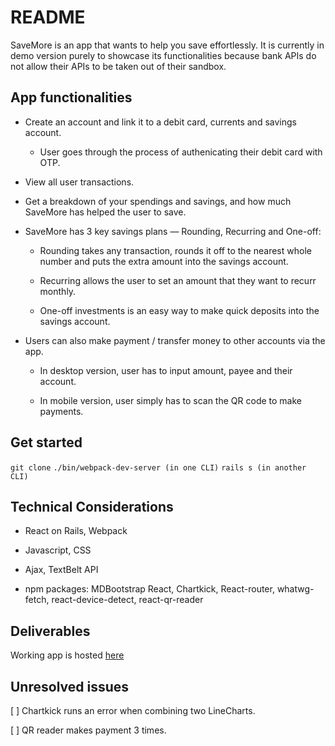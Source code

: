 # README
SaveMore is an app that wants to help you save effortlessly.
It is currently in demo version purely to showcase its functionalities because bank APIs do not allow their APIs to be taken out of their sandbox.

## App functionalities
* Create an account and link it to a debit card, currents and savings account.

	* User goes through the process of authenicating their debit card with OTP.


* View all user transactions.

* Get a breakdown of your spendings and savings, and how much SaveMore has helped the user to save.


* SaveMore has 3 key savings plans — Rounding, Recurring and One-off: 

	* Rounding takes any transaction, rounds it off to the nearest whole number and puts the extra amount into the savings account.

	* Recurring allows the user to set an amount that they want to recurr monthly.

	* One-off investments is an easy way to make quick deposits into the savings account.


* Users can also make payment / transfer money to other accounts via the app.

	* In desktop version, user has to input amount, payee and their account.

	* In mobile version, user simply has to scan the QR code to make payments.

## Get started

`git clone`
`./bin/webpack-dev-server (in one CLI)`
`rails s (in another CLI)`

## Technical Considerations
* React on Rails, Webpack

* Javascript, CSS

* Ajax, TextBelt API

* npm packages: MDBootstrap React, Chartkick, React-router, whatwg-fetch, react-device-detect, react-qr-reader

## Deliverables
Working app is hosted [here](https://project4-savemore.herokuapp.com/)

## Unresolved issues
[ ] Chartkick runs an error when combining two LineCharts.

[ ] QR reader makes payment 3 times.



